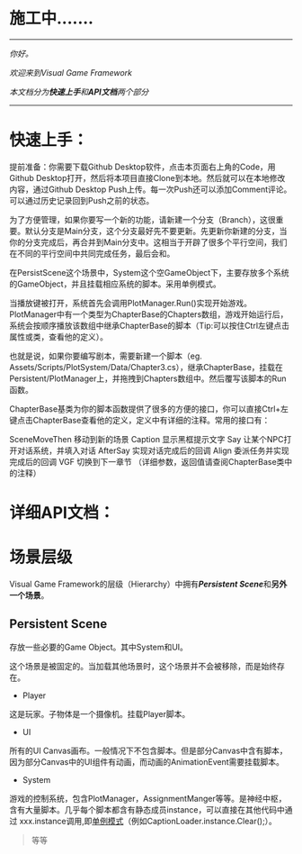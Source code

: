 # 施工中.......

---


*你好。*

*欢迎来到Visual Game Framework*

*本文档分为**快速上手**和**API文档**两个部分*

---

# 快速上手：

提前准备：你需要下载Github Desktop软件，点击本页面右上角的Code，用Github Desktop打开，然后将本项目直接Clone到本地。然后就可以在本地修改内容，通过Github Desktop Push上传。每一次Push还可以添加Comment评论。可以通过历史记录回到Push之前的状态。

为了方便管理，如果你要写一个新的功能，请新建一个分支（Branch），这很重要。默认分支是Main分支，这个分支最好先不要更新。先更新你新建的分支，当你的分支完成后，再合并到Main分支中。这相当于开辟了很多个平行空间，我们在不同的平行空间中共同完成任务，最后会和。

在PersistScene这个场景中，System这个空GameObject下，主要存放多个系统的GameObject，并且挂载相应系统的脚本。采用单例模式。

当播放键被打开，系统首先会调用PlotManager.Run()实现开始游戏。PlotManager中有一个类型为ChapterBase的Chapters数组，游戏开始运行后，系统会按顺序播放该数组中继承ChapterBase的脚本（Tip:可以按住Ctrl左键点击属性或类，查看他的定义）。

也就是说，如果你要编写剧本，需要新建一个脚本（eg. Assets/Scripts/PlotSystem/Data/Chapter3.cs），继承ChapterBase，挂载在Persistent/PlotManager上，并拖拽到Chapters数组中。然后覆写该脚本的Run函数。

ChapterBase基类为你的脚本函数提供了很多的方便的接口，你可以直接Ctrl+左键点击ChapterBase查看他的定义，定义中有详细的注释。常用的接口有：

SceneMoveThen 移动到新的场景
Caption 显示黑框提示文字
Say 让某个NPC打开对话系统，并填入对话
AfterSay 实现对话完成后的回调
Align 委派任务并实现完成后的回调
VGF 切换到下一章节
（详细参数，返回值请查阅ChapterBase类中的注释）





# 详细API文档：

# 场景层级

Visual Game Framework的层级（Hierarchy）中拥有***Persistent Scene***和**另外一个场景**。

## Persistent Scene

存放一些必要的Game Object。其中System和UI。

这个场景是被固定的。当加载其他场景时，这个场景并不会被移除，而是始终存在。

* Player

这是玩家。子物体是一个摄像机。挂载Player脚本。

* UI

所有的UI Canvas画布。一般情况下不包含脚本。但是部分Canvas中含有脚本，因为部分Canvas中的UI组件有动画，而动画的AnimationEvent需要挂载脚本。

* System

游戏的控制系统，包含PlotManager，AssignmentManger等等。是神经中枢，含有大量脚本。几乎每个脚本都含有静态成员instance，可以直接在其他代码中通过 xxx.instance调用,即[单例模式](https://blog.csdn.net/qq_40120946/article/details/122026768)（例如CaptionLoader.instance.Clear();）。

> 等等

>
















<!-- 
分层

游戏 Game
-剧情 PlotManager
-- 章节1 ChapterBase
---- 流程 Chapter
------任务控制器 AssignmentManager
--------任务1 Assignment

--------任务2

--章节2
（略）
--章节3
（略）
--……


流程Process :
①创建新的脚本，继承自ChapterBase，作为剧本脚本。
②在PlotManager下创建子GameObject，将ChapterBase附加到子GameObject上
③将拥有ChapterBase的GameObject拖拽到PlotManager中
④点击PlotManager中的Run执行剧本

在剧本脚本中：委派任务（Assignments）


///

AreaSystem 区域系统
提供脚本上方便选区的功能。

在场景的Collections GameObject下创建子物体，命名，附加Area或Point组件。



BUG001 低于-10高度自杀后会多次Run -->
